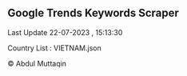 

## Google Trends Keywords Scraper 
 
Last Update 22-07-2023 , 15:13:30

Country List :
VIETNAM.json



© Abdul Muttaqin 
